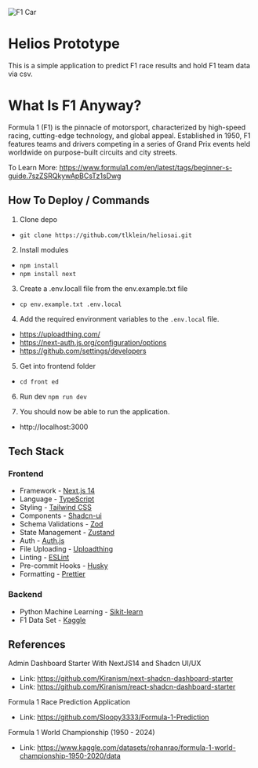 ![F1 Car](https://www.si.com/.image/t_share/MjA0NjUwMDM0NDcyNDI5MTU3/red-bull.jpg)

# Helios Prototype
This is a simple application to predict F1 race results and hold F1 team data via csv. 


# What Is F1 Anyway?
Formula 1 (F1) is the pinnacle of motorsport, characterized by high-speed racing, cutting-edge technology, and global appeal. Established in 1950, F1 features teams and drivers competing in a series of Grand Prix events held worldwide on purpose-built circuits and city streets. 

To Learn More: https://www.formula1.com/en/latest/tags/beginner-s-guide.7szZSRQkywApBCsTz1sDwg


## How To Deploy / Commands
1. Clone depo
- `git clone https://github.com/tlklein/heliosai.git`

2. Install modules
- `npm install`
- `npm install next`

3. Create a .env.locall file from the env.example.txt file
- `cp env.example.txt .env.local`

4. Add the required environment variables to the `.env.local` file.
- https://uploadthing.com/
- https://next-auth.js.org/configuration/options
- https://github.com/settings/developers 

5. Get into frontend folder
- `cd front ed`

6. Run dev 
`npm run dev`

7. You should now be able to run the application. 
- http://localhost:3000


## Tech Stack
### Frontend
- Framework - [Next.js 14](https://nextjs.org/13)
- Language - [TypeScript](https://www.typescriptlang.org)
- Styling - [Tailwind CSS](https://tailwindcss.com)
- Components - [Shadcn-ui](https://ui.shadcn.com)
- Schema Validations - [Zod](https://zod.dev)
- State Management - [Zustand](https://zustand-demo.pmnd.rs)
- Auth - [Auth.js](https://authjs.dev/)
- File Uploading - [Uploadthing](https://uploadthing.com)
- Linting - [ESLint](https://eslint.org)
- Pre-commit Hooks - [Husky](https://typicode.github.io/husky/)
- Formatting - [Prettier](https://prettier.io)

### Backend 
- Python Machine Learning - [Sikit-learn](https://scikit-learn.org/stable/index.html)
- F1 Data Set - [Kaggle](https://www.kaggle.com/datasets/rohanrao/formula-1-world-championship-1950-2020/data)

## References
Admin Dashboard Starter With NextJS14 and Shadcn UI/UX
- Link: https://github.com/Kiranism/next-shadcn-dashboard-starter
- Link: https://github.com/Kiranism/react-shadcn-dashboard-starter

Formula 1 Race Prediction Application
- Link: https://github.com/Sloopy3333/Formula-1-Prediction 

Formula 1 World Championship (1950 - 2024) 
- Link: https://www.kaggle.com/datasets/rohanrao/formula-1-world-championship-1950-2020/data 